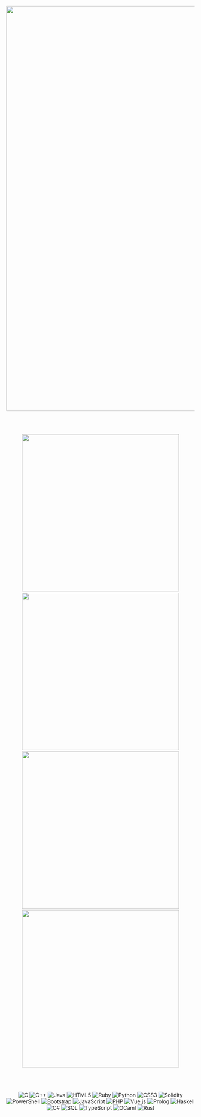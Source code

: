 <p align="center">
  <a href="https://elie.deletang.dev/">
    <img src="https://elie.deletang.dev/tron2.jpg" width="1080">
  </a>
</p>

<br><br/>

<!-- Première ligne de 3 cartes -->
<div align="center">
  <a href="https://github.com/tetelie/jeu_devinette" style="padding: 20px;">
    <img src="https://github-readme-stats.vercel.app/api/pin/?username=tetelie&repo=jeu_devinette&theme=tokyonight" width="420">
  </a>
  <a href="https://github.com/tetelie/Jeu-de-la-vie" style="padding: 20px;">
    <img src="https://github-readme-stats.vercel.app/api/pin/?username=tetelie&repo=Jeu-de-la-vie&theme=tokyonight" width="420">
  </a>
</div>

<!-- Deuxième ligne de 3 cartes -->
<div align="center">
  <a href="https://github.com/tetelie/Hashimiste" style="padding: 20px;">
    <img src="https://github-readme-stats.vercel.app/api/pin/?username=tetelie&repo=Hashimiste&theme=tokyonight" width="420">
  </a>
  <a href="https://github.com/tetelie/jeu_devinette" style="padding: 20px;">
    <img src="https://github-readme-stats.vercel.app/api/pin/?username=tetelie&repo=jeu_devinette&theme=tokyonight" width="420">
  </a>
</div>

<br><br/>


<p align="center">
  <!-- C -->
  <img src="https://img.shields.io/badge/C-00599C?style=for-the-badge&logo=c&logoColor=white" alt="C">
  <!-- C++ -->
  <img src="https://img.shields.io/badge/C++-00599C?style=for-the-badge&logo=cplusplus&logoColor=white" alt="C++">
  <!-- Java -->
  <img src="https://img.shields.io/badge/Java-007396?style=for-the-badge&logo=java&logoColor=white" alt="Java">
  <!-- HTML -->
  <img src="https://img.shields.io/badge/HTML5-E34F26?style=for-the-badge&logo=html5&logoColor=white" alt="HTML5">
  <!-- Ruby -->
  <img src="https://img.shields.io/badge/Ruby-CC342D?style=for-the-badge&logo=ruby&logoColor=white" alt="Ruby">
  <!-- Python -->
  <img src="https://img.shields.io/badge/Python-3776AB?style=for-the-badge&logo=python&logoColor=white" alt="Python">
  <!-- CSS -->
  <img src="https://img.shields.io/badge/CSS3-1572B6?style=for-the-badge&logo=css3&logoColor=white" alt="CSS3">
  <!-- Solidity -->
  <img src="https://img.shields.io/badge/Solidity-363636?style=for-the-badge&logo=solidity&logoColor=white" alt="Solidity">
  <!-- PowerShell -->
  <img src="https://img.shields.io/badge/PowerShell-5391FE?style=for-the-badge&logo=powershell&logoColor=white" alt="PowerShell">
  <!-- Bootstrap -->
  <img src="https://img.shields.io/badge/Bootstrap-7952B3?style=for-the-badge&logo=bootstrap&logoColor=white" alt="Bootstrap">
  <!-- JavaScript -->
  <img src="https://img.shields.io/badge/JavaScript-F7DF1E?style=for-the-badge&logo=javascript&logoColor=black" alt="JavaScript">
  <!-- PHP -->
  <img src="https://img.shields.io/badge/PHP-777BB4?style=for-the-badge&logo=php&logoColor=white" alt="PHP">
  <!-- Vue.js -->
  <img src="https://img.shields.io/badge/Vue.js-4FC08D?style=for-the-badge&logo=vue.js&logoColor=white" alt="Vue.js">
  <!-- Prolog -->
  <img src="https://img.shields.io/badge/Prolog-5E81AC?style=for-the-badge" alt="Prolog">
  <!-- Haskell -->
  <img src="https://img.shields.io/badge/Haskell-5D4F85?style=for-the-badge&logo=haskell&logoColor=white" alt="Haskell">
  <!-- C# -->
  <img src="https://img.shields.io/badge/C%23-239120?style=for-the-badge&logo=c-sharp&logoColor=white" alt="C#">
  <!-- SQL -->
  <img src="https://img.shields.io/badge/SQL-CC2927?style=for-the-badge&logo=microsoftsqlserver&logoColor=white" alt="SQL">
  <!-- TypeScript -->
  <img src="https://img.shields.io/badge/TypeScript-007ACC?style=for-the-badge&logo=typescript&logoColor=white" alt="TypeScript">
  <!-- OCaml -->
  <img src="https://img.shields.io/badge/OCaml-EC6813?style=for-the-badge" alt="OCaml">
  <!-- Rust -->
  <img src="https://img.shields.io/badge/Rust-000000?style=for-the-badge&logo=rust&logoColor=white" alt="Rust">
</p>


